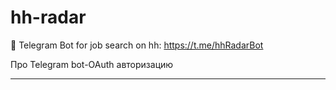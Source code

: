 # hh-radar
🤖 Telegram Bot for job search on hh: https://t.me/hhRadarBot



Про Telegram bot-OAuth авторизацию







-------------------------------------------------------------------------------
[Про Telegram bot-OAuth авторизацию]:https://coderoad.ru/37264827/Telegram-bot-OAuth-%D0%B0%D0%B2%D1%82%D0%BE%D1%80%D0%B8%D0%B7%D0%B0%D1%86%D0%B8%D1%8F
